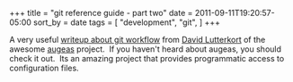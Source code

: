 +++
title = "git reference guide - part two"
date = 2011-09-11T19:20:57-05:00
sort_by = date
tags = [
  "development",
  "git",
]
+++

A very useful [writeup about git workflow](http://watzmann.net/blog/2011/09/git-workflow.html "dlutter's git workflow post") from [David Lutterkort](http://watzmann.net/ "dlutter's blog") of the awesome [augeas](http://augeas.net/ "Augeas project home page") project.  If you haven't heard about augeas, you should check it out.  Its an amazing project that provides programmatic access to configuration files.
